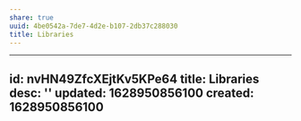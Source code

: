 ```yaml
---
share: true
uuid: 4be0542a-7de7-4d2e-b107-2db37c288030
title: Libraries
---
```

---
id: nvHN49ZfcXEjtKv5KPe64
title: Libraries
desc: ''
updated: 1628950856100
created: 1628950856100
---

